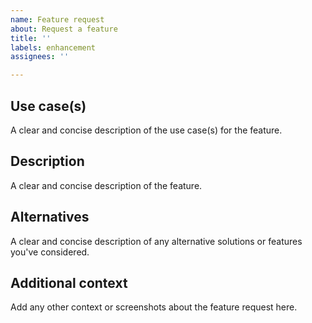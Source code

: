 ```yaml
---
name: Feature request
about: Request a feature
title: ''
labels: enhancement
assignees: ''

---
```


## Use case(s)

A clear and concise description of the use case(s) for the feature.

## Description

A clear and concise description of the feature.

## Alternatives

A clear and concise description of any alternative solutions or features you've considered.

## Additional context

Add any other context or screenshots about the feature request here.